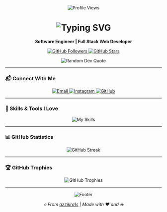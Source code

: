 <div align="center">
  <img src="https://komarev.com/ghpvc/?username=azzikra1s&label=Profile%20views&color=blueviolet&style=for-the-badge" alt="Profile Views">
</div>

<h1 align="center">
  <img src="https://readme-typing-svg.herokuapp.com?font=Fira+Code&weight=600&size=28&pause=1000&color=8A2BE2&center=true&vCenter=true&width=435&lines=Hi+there%2C+I'm+Az+Zikra+%F0%9F%91%8B;Software+Engineer;Full+Stack+Developer" alt="Typing SVG" />
</h1>

<p align="center">
  <strong>Software Engineer | Full Stack Web Developer</strong>
</p>

<p align="center">
  <a href="https://github.com/azzikra1s">
    <img src="https://img.shields.io/github/followers/azzikra1s?label=Followers&style=for-the-badge&color=blueviolet" alt="GitHub Followers">
  </a>
  <a href="https://github.com/azzikra1s">
    <img src="https://img.shields.io/github/stars/azzikra1s?label=Stars&style=for-the-badge&color=8A2BE2" alt="GitHub Stars">
  </a>
</p>

<p align="center">
  <img src="https://quotes-github-readme.vercel.app/api?type=horizontal&theme=light" alt="Random Dev Quote">
</p>

---

### 📬 Connect With Me

<p align="center">
  <a href="mailto:azzikra.ismunandar08@gmail.com">
    <img src="https://img.shields.io/badge/Email-blueviolet?style=for-the-badge&logo=gmail&logoColor=white" alt="Email">
  </a>
  <a href="https://www.instagram.com/azzikra1s">
    <img src="https://img.shields.io/badge/Instagram-8A2BE2?style=for-the-badge&logo=instagram&logoColor=white" alt="Instagram">
  </a>
  <a href="https://github.com/azzikra1s">
    <img src="https://img.shields.io/badge/GitHub-7B68EE?style=for-the-badge&logo=github&logoColor=white" alt="GitHub">
  </a>
</p>

---

### 🍃 Skills & Tools I Love

<p align="center">
  <img src="https://skillicons.dev/icons?i=html,css,javascript,php,python,java,bootstrap,figma,tailwind,laravel,nodejs,vue,mysql,mongodb,sqlite,git&theme=light&perline=8" alt="My Skills">
</p>

---

### 📊 GitHub Statistics

<p align="center">
  <img src="https://github-readme-streak-stats.herokuapp.com/?user=azzikra1s&theme=default&hide_border=true&background=ffffff&ring=2e8b57&fire=blueviolet&currStreakLabel=333333" alt="GitHub Streak">
</p>

---

### 🏆 GitHub Trophies

<p align="center">
  <img src="https://github-profile-trophy.vercel.app/?username=azzikra1s&theme=flat&no-frame=true&row=1&column=7&margin-w=15&margin-h=15" alt="GitHub Trophies">
</p>

---

<p align="center">
  <img src="https://capsule-render.vercel.app/api?type=waving&color=gradient&customColorList=12&height=100&section=footer&text=Thanks%20for%20visiting!&fontSize=20&fontColor=fff&animation=twinkling" alt="Footer">
</p>

<p align="center">
  <i>⭐️ From <a href="https://github.com/azzikra1s">azzikra1s</a> | Made with ❤️ and ☕</i>
</p>
